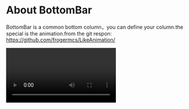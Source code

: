 # About BottomBar

BottomBar is a common bottom column，you can define your column.the special is the animation.from the git respon:
https://github.com/frogermcs/LikeAnimation/
[](https://github.com/frogermcs/LikeAnimation/)<br />  

![github](https://github.com/hpu-spring87/BottomBar/blob/master/screenshot.mp4 "github")

